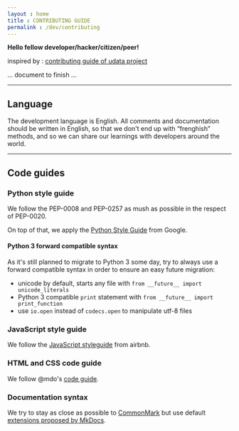 ```yaml
---
layout : home 
title : CONTRIBUTING GUIDE
permalink : /dev/contributing
---
```



**Hello fellow developer/hacker/citizen/peer!**

inspired by : [contributing guide of udata project](https://github.com/opendatateam/udata/blob/master/CONTRIBUTING.md)

... document to finish ...

---------

## Language

The development language is English. All comments and documentation should be written in English, so that we don't end up with “frenghish” methods, and so we can share our learnings with developers around the world.


-----------

## Code guides

### Python style guide

We follow the PEP-0008 and PEP-0257 as mush as possible in the respect of PEP-0020.

On top of that, we apply the [Python Style Guide][py-style-guide] from Google.

#### Python 3 forward compatible syntax

As it's still planned to migrate to Python 3 some day,
try to always use a forward compatible syntax in order
to ensure an easy future migration:

* unicode by default, starts any file with `from __future__ import unicode_literals`
* Python 3 compatible `print` statement with `from __future__ import print_function`
* use `io.open` instead of `codecs.open` to manipulate utf-8 files

### JavaScript style guide

We follow the [JavaScript styleguide][js-styleguide] from airbnb.

### HTML and CSS code guide

We follow @mdo's [code guide][code-guide].

### Documentation syntax

We try to stay as close as possible to [CommonMark][] but use default [extensions proposed by MkDocs][extensions-mkdocs].


[code-ethics]: https://www.w3.org/Consortium/cepc
[simplified-github-workflow]: http://scottchacon.com/2011/08/31/github-flow.html
[PEP-0008]: https://www.python.org/dev/peps/pep-0008/
[PEP-0257]: https://www.python.org/dev/peps/pep-0257/
[PEP-0020]: https://www.python.org/dev/peps/pep-0020/
[py-style-guide]: https://google.github.io/styleguide/pyguide.html
[js-styleguide]: https://github.com/airbnb/javascript
[code-guide]: http://codeguide.co/
[commonmark]: http://commonmark.org/
[extensions-mkdocs]: http://www.mkdocs.org/user-guide/writing-your-docs/
[gitter]: https://gitter.im/opendatateam/udata